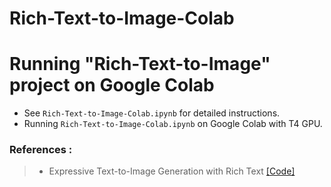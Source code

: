 # Rich-Text-to-Image-Colab

# Running "Rich-Text-to-Image" project on Google Colab
* See `Rich-Text-to-Image-Colab.ipynb` for detailed instructions.  
* Running `Rich-Text-to-Image-Colab.ipynb` on Google Colab with T4 GPU.


### References :   
> * Expressive Text-to-Image Generation with Rich Text [[Code]]((https://github.com/songweige/rich-text-to-image))
